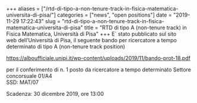 +++
aliases = ["/rtd-di-tipo-a-non-tenure-track-in-fisica-matematica-universita-di-pisa/"]
categories = ["news", "open positions"]
date = "2019-11-29 17:22:43"
slug = "rtd-di-tipo-a-non-tenure-track-in-fisica-matematica-universita-di-pisa"
title = "RTD di tipo A (non-tenure track) in Fisica Matematica, Università di Pisa"
+++
E\` stato pubblicato sul sito web dell’Università di Pisa, il seguente
bando per ricercatore a tempo determinato di tipo A (non-tenure track
position)

<https://alboufficiale.unipi.it/wp-content/uploads/2019/11/bando-prot-18.pdf>

per il conferimento di n. 1 posto da ricercatore a tempo determinato
Settore concorsuale 01/A4  
SSD: MAT/07

Scadenza: 30 dicembre 2019, ore 13:00
